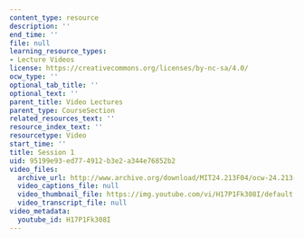 ```yaml
---
content_type: resource
description: ''
end_time: ''
file: null
learning_resource_types:
- Lecture Videos
license: https://creativecommons.org/licenses/by-nc-sa/4.0/
ocw_type: ''
optional_tab_title: ''
optional_text: ''
parent_title: Video Lectures
parent_type: CourseSection
related_resources_text: ''
resource_index_text: ''
resourcetype: Video
start_time: ''
title: Session 1
uid: 95199e93-ed77-4912-b3e2-a344e76852b2
video_files:
  archive_url: http://www.archive.org/download/MIT24.213F04/ocw-24.213-14sep2004-220k.mp4
  video_captions_file: null
  video_thumbnail_file: https://img.youtube.com/vi/H17P1Fk308I/default.jpg
  video_transcript_file: null
video_metadata:
  youtube_id: H17P1Fk308I
---
```

